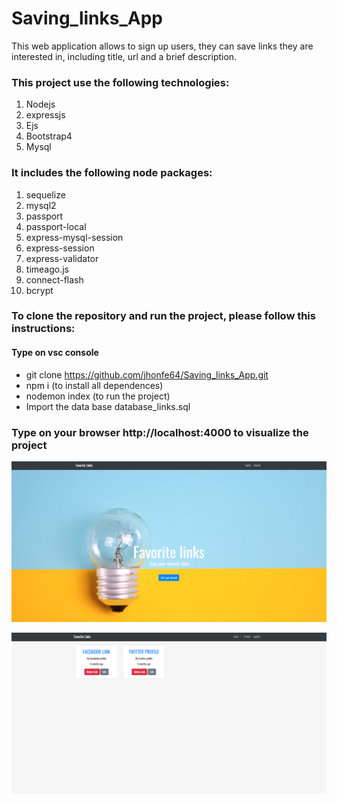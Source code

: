 # Saving_links_App

This web application allows to sign up users, they can save links they are interested in, including title, url and a brief description.



### This project use the following technologies:

1. Nodejs
2. expressjs
3. Ejs
4. Bootstrap4
5. Mysql

### It includes the following node packages:

1. sequelize
2. mysql2
3. passport
4. passport-local
5. express-mysql-session
6. express-session
7. express-validator
8. timeago.js
9. connect-flash
9. bcrypt



### To clone the repository and run the project, please follow this instructions:

#### Type on vsc console

- git clone https://github.com/jhonfe64/Saving_links_App.git
- npm i (to install all dependences) 
- nodemon index (to run the project) 
- Import the data base database_links.sql


### Type on your browser http://localhost:4000 to visualize the project

 
![](https://github.com/jhonfe64/Saving_links_App/blob/master/link1.png?raw=true)



![](https://github.com/jhonfe64/Saving_links_App/blob/master/link2.png?raw=true)

